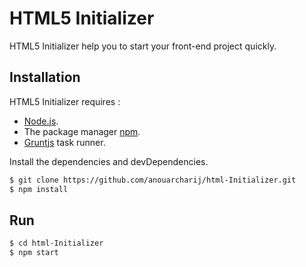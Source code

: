 # HTML5 Initializer

HTML5 Initializer help you to start your front-end project quickly.

## Installation
HTML5 Initializer requires :
* [Node.js](https://nodejs.org/en/).
* The package manager [npm](https://www.npmjs.com/).
* [Gruntjs](https://gruntjs.com) task runner.

Install the dependencies and devDependencies.

```sh
$ git clone https://github.com/anouarcharij/html-Initializer.git
$ npm install
```

## Run

```sh
$ cd html-Initializer
$ npm start
```
